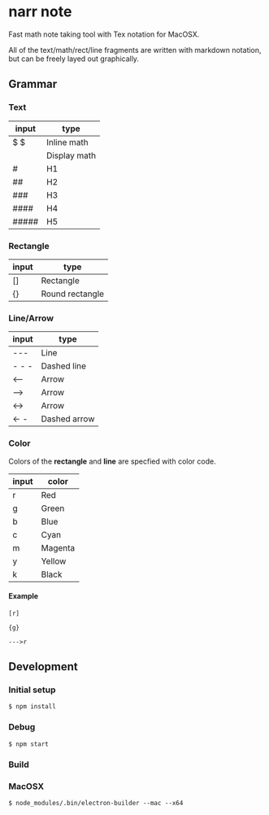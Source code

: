 # narr note

Fast math note taking tool with Tex notation for MacOSX.

All of the text/math/rect/line fragments are written with markdown notation, but can be freely layed out graphically.

## Grammar

### Text

| input  | type          |
| ------ | ------------- |
| $   $  | Inline math   |
| $$ $$  | Display math  |
| #      | H1 |
| ##     | H2 |
| ###    | H3 |
| ####   | H4 |
| #####  | H5 |


### Rectangle

| input | type           |
| ---- | ----            |
| []   | Rectangle       |
| {}   | Round rectangle |


### Line/Arrow

| input | type            |
| ----   | ----           |
| ---    | Line           |
| - - -  | Dashed line    |
| <--    | Arrow          |
| -->    | Arrow          |
| <->    | Arrow          |
| <- -   | Dashed arrow   |


### Color

Colors of the **rectangle** and **line** are specfied with color code.

| input | color   |
| ----  | ----    |
| r     | Red     |
| g     | Green   |
| b     | Blue    |
| c     | Cyan    |
| m     | Magenta |
| y     | Yellow  |
| k     | Black   |


#### Example

```
[r]

{g}

--->r
```


## Development

### Initial setup

```
$ npm install
```

### Debug

```
$ npm start
```

### Build

### MacOSX

```
$ node_modules/.bin/electron-builder --mac --x64
```
